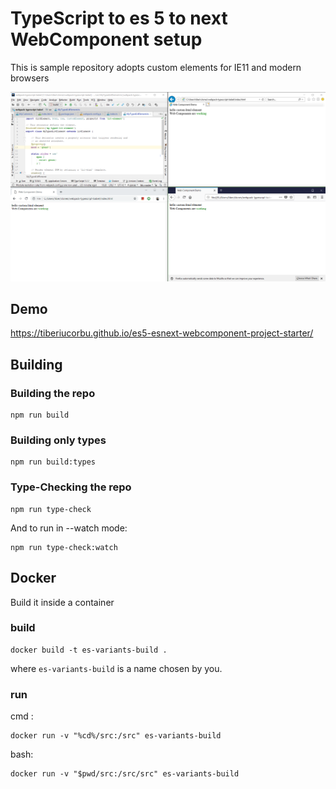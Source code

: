 # TypeScript to es 5 to next WebComponent setup

This is sample repository adopts custom elements for IE11 and modern browsers

![network demo](./doc/what-does-it-do.png)

## Demo

https://tiberiucorbu.github.io/es5-esnext-webcomponent-project-starter/

## Building

### Building the repo

```shell
npm run build
```

### Building only types

```shell
npm run build:types
```

### Type-Checking the repo

```shell
npm run type-check
```

And to run in --watch mode:

```shell
npm run type-check:watch
```

## Docker

Build it inside a container

### build

    docker build -t es-variants-build .

where `es-variants-build` is a name chosen by you. 

### run

cmd :

    docker run -v "%cd%/src:/src" es-variants-build

bash:
    
    docker run -v "$pwd/src:/src/src" es-variants-build

